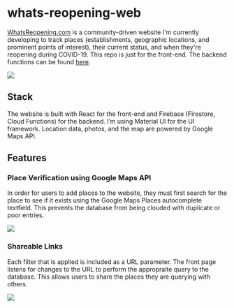 # whats-reopening-web

[WhatsReopening.com](https://whatsreopening.com) is a community-driven website I'm currently developing to track places (establishments, geographic locations, and prominent points of interest), their current status, and when they're reopening during COVID-19. This repo is just for the front-end. The backend functions can be found [here](https://github.com/narwhal-sightings/narwhal-cloud-functions).

![](https://github.com/narwhal-sightings/whats-reopening-web/blob/master/src/assets/images/Screen%20Shot%202020-09-04%20at%203.31.19%20PM.png)

## Stack

The website is built with React for the front-end and Firebase (Firestore, Cloud Functions) for the backend. I’m using Material UI for the UI framework. Location data, photos, and the map are powered by Google Maps API.

## Features

### Place Verification using Google Maps API

In order for users to add places to the website, they must first search for the place to see if it exists using the Google Maps Places autocomplete textfield. This prevents the database from being clouded with duplicate or poor entries.

![](https://github.com/narwhal-sightings/whats-reopening-web/blob/master/src/assets/images/Screen%20Shot%202020-09-04%20at%203.34.18%20PM.png)

### Shareable Links

Each filter that is applied is included as a URL parameter. The front page listens for changes to the URL to perform the appropraite query to the database. This allows users to share the places they are querying with others.

![](https://github.com/narwhal-sightings/whats-reopening-web/blob/master/src/assets/images/Screen%20Shot%202020-09-04%20at%203.55.55%20PM.png)